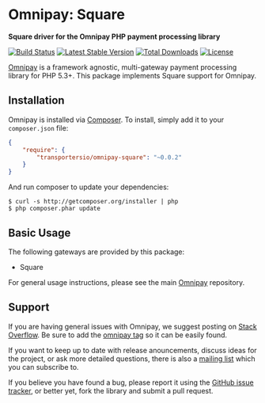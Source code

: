 # Omnipay: Square

**Square driver for the Omnipay PHP payment processing library**

[![Build Status](https://travis-ci.org/Transportersio/omnipay-square.png?branch=master)](https://travis-ci.org/Transportersio/omnipay-square)
[![Latest Stable Version](https://poser.pugx.org/transportersio/omnipay-square/version.png)](https://packagist.org/packages/transportersio/omnipay-square)
[![Total Downloads](https://poser.pugx.org/transportersio/omnipay-square/d/total.png)](https://packagist.org/packages/transportersio/omnipay-square)
[![License](https://poser.pugx.org/transportersio/omnipay-square/license)](https://packagist.org/packages/transportersio/omnipay-square)

[Omnipay](https://github.com/thephpleague/omnipay) is a framework agnostic, multi-gateway payment
processing library for PHP 5.3+. This package implements Square support for Omnipay.

## Installation

Omnipay is installed via [Composer](http://getcomposer.org/). To install, simply add it
to your `composer.json` file:

```json
{
    "require": {
        "transportersio/omnipay-square": "~0.0.2"
    }
}
```

And run composer to update your dependencies:

    $ curl -s http://getcomposer.org/installer | php
    $ php composer.phar update

## Basic Usage

The following gateways are provided by this package:

* Square

For general usage instructions, please see the main [Omnipay](https://github.com/thephpleague/omnipay)
repository.

## Support

If you are having general issues with Omnipay, we suggest posting on
[Stack Overflow](http://stackoverflow.com/). Be sure to add the
[omnipay tag](http://stackoverflow.com/questions/tagged/omnipay) so it can be easily found.

If you want to keep up to date with release anouncements, discuss ideas for the project,
or ask more detailed questions, there is also a [mailing list](https://groups.google.com/forum/#!forum/omnipay) which
you can subscribe to.

If you believe you have found a bug, please report it using the [GitHub issue tracker](https://github.com/Transportersio/omnipay-square/issues),
or better yet, fork the library and submit a pull request.
